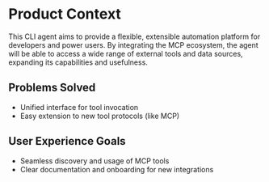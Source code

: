 # Product Context

This CLI agent aims to provide a flexible, extensible automation platform for developers and power users. By integrating the MCP ecosystem, the agent will be able to access a wide range of external tools and data sources, expanding its capabilities and usefulness.

## Problems Solved

- Unified interface for tool invocation
- Easy extension to new tool protocols (like MCP)

## User Experience Goals

- Seamless discovery and usage of MCP tools
- Clear documentation and onboarding for new integrations
